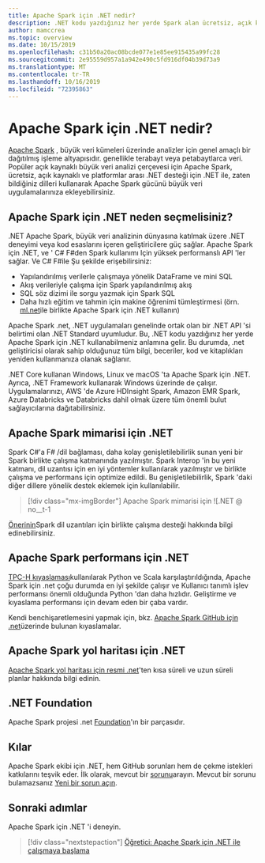 ```yaml
---
title: Apache Spark için .NET nedir?
description: .NET kodu yazdığınız her yerde Spark alan ücretsiz, açık kaynaklı ve platformlar arası büyük veri analizi çerçevesi Apache Spark için .NET hakkında bilgi edinin.
author: mamccrea
ms.topic: overview
ms.date: 10/15/2019
ms.openlocfilehash: c31b50a20ac08bcde077e1e85ee915435a99fc28
ms.sourcegitcommit: 2e95559d957a1a942e490c5fd916df04b39d73a9
ms.translationtype: MT
ms.contentlocale: tr-TR
ms.lasthandoff: 10/16/2019
ms.locfileid: "72395863"
---
```

# <a name="what-is-net-for-apache-spark"></a>Apache Spark için .NET nedir?

[Apache Spark](what-is-spark.md) , büyük veri kümeleri üzerinde analizler için genel amaçlı bir dağıtılmış işleme altyapısıdır. genellikle terabayt veya petabaytlarca veri. Popüler açık kaynaklı büyük veri analizi çerçevesi için Apache Spark, ücretsiz, açık kaynaklı ve platformlar arası .NET desteği için .NET ile, zaten bildiğiniz dilleri kullanarak Apache Spark gücünü büyük veri uygulamalarınıza ekleyebilirsiniz.

## <a name="why-choose-net-for-apache-spark"></a>Apache Spark için .NET neden seçmelisiniz?

.NET Apache Spark, büyük veri analizinin dünyasına katılmak üzere .NET deneyimi veya kod esaslarını içeren geliştiricilere güç sağlar. Apache Spark için .NET, ve ' C# F#den Spark kullanımı Için yüksek performanslı API 'ler sağlar. Ve C# F#ile Şu şekilde erişebilirsiniz:

* Yapılandırılmış verilerle çalışmaya yönelik DataFrame ve mini SQL
* Akış verileriyle çalışma için Spark yapılandırılmış akış
* SQL söz dizimi ile sorgu yazmak için Spark SQL
* Daha hızlı eğitim ve tahmin için makine öğrenimi tümleştirmesi (örn. [ml.net](http://dot.net/ml)ile birlikte Apache Spark için .NET kullanın)

Apache Spark .net, .NET uygulamaları genelinde ortak olan bir .NET API 'si belirtimi olan .NET Standard uyumludur. Bu, .NET kodu yazdığınız her yerde Apache Spark için .NET kullanabilmeniz anlamına gelir. Bu durumda, .net geliştiricisi olarak sahip olduğunuz tüm bilgi, beceriler, kod ve kitaplıkları yeniden kullanmanıza olanak sağlanır.

.NET Core kullanan Windows, Linux ve macOS 'ta Apache Spark için .NET. Ayrıca, .NET Framework kullanarak Windows üzerinde de çalışır. Uygulamalarınızı, AWS 'de Azure HDInsight Spark, Amazon EMR Spark, Azure Databricks ve Databricks dahil olmak üzere tüm önemli bulut sağlayıcılarına dağıtabilirsiniz.

## <a name="net-for-apache-spark-architecture"></a>Apache Spark mimarisi için .NET

Spark C#'a F# /dil bağlaması, daha kolay genişletilebilirlik sunan yeni bir Spark birlikte çalışma katmanında yazılmıştır. Spark Interop 'in bu yeni katmanı, dil uzantısı için en iyi yöntemler kullanılarak yazılmıştır ve birlikte çalışma ve performans için optimize edildi. Bu genişletilebilirlik, Spark 'daki diğer dillere yönelik destek eklemek için kullanılabilir.

> [!div class="mx-imgBorder"]
> Apache Spark mimarisi için ![.NET @ no__t-1

[Önerinin](https://issues.apache.org/jira/browse/SPARK-26257)Spark dil uzantıları için birlikte çalışma desteği hakkında bilgi edinebilirsiniz.

## <a name="net-for-apache-spark-performance"></a>Apache Spark performans için .NET

[TPC-H kıyaslaması](http://www.tpc.org/tpch/)kullanılarak Python ve Scala karşılaştırıldığında, Apache Spark için .net çoğu durumda en iyi şekilde çalışır ve Kullanıcı tanımlı işlev performansı önemli olduğunda Python 'dan daha hızlıdır. Geliştirme ve kıyaslama performansı için devam eden bir çaba vardır. 

Kendi benchişaretlemesini yapmak için, bkz. [Apache Spark GitHub için .net](https://github.com/dotnet/spark/tree/master/benchmark)üzerinde bulunan kıyaslamalar.

## <a name="net-for-apache-spark-roadmap"></a>Apache Spark yol haritası için .NET

[Apache Spark yol haritası için resmi .net](https://github.com/dotnet/spark/blob/master/ROADMAP.md)'ten kısa süreli ve uzun süreli planlar hakkında bilgi edinin.

## <a name="net-foundation"></a>.NET Foundation

Apache Spark projesi .net [Foundation](https://www.dotnetfoundation.org/)'ın bir parçasıdır.

## <a name="contributions"></a>Kılar

Apache Spark ekibi için .NET, hem GitHub sorunları hem de çekme istekleri katkılarını teşvik eder. İlk olarak, mevcut bir [sorunu](https://github.com/dotnet/spark/issues)arayın. Mevcut bir sorunu bulamazsanız [Yeni bir sorun açın](https://github.com/dotnet/spark/issues?utf8=%E2%9C%93&q=is%3Aissue+is%3Aopen+).

## <a name="next-steps"></a>Sonraki adımlar

Apache Spark için .NET 'i deneyin.
> [!div class="nextstepaction"]
> [Öğretici: Apache Spark için .NET ile çalışmaya başlama](./tutorials/get-started.md)

